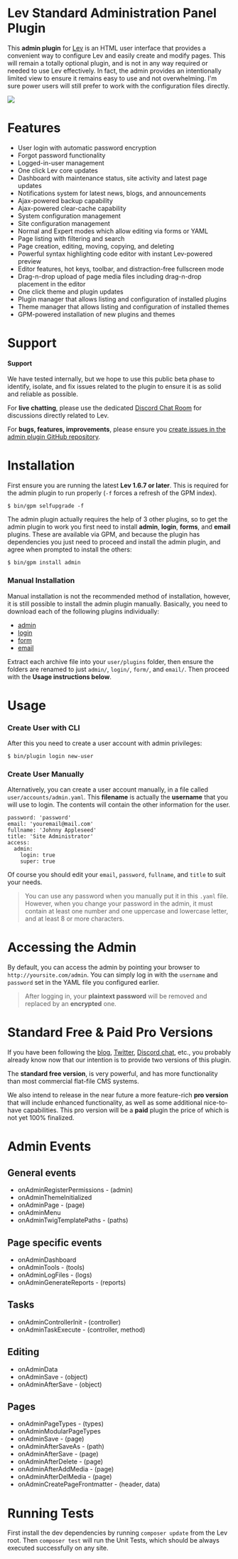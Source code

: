 # Lev Standard Administration Panel Plugin

This **admin plugin** for [Lev](https://github.com/getgrav/grav) is an HTML user interface that provides a convenient way to configure Lev and easily create and modify pages.  This will remain a totally optional plugin, and is not in any way required or needed to use Lev effectively.  In fact, the admin provides an intentionally limited view to ensure it remains easy to use and not overwhelming.  I'm sure power users will still prefer to work with the configuration files directly.

![](assets/admin-dashboard.png)

# Features

* User login with automatic password encryption
* Forgot password functionality
* Logged-in-user management
* One click Lev core updates
* Dashboard with maintenance status, site activity and latest page updates
* Notifications system for latest news, blogs, and announcements
* Ajax-powered backup capability
* Ajax-powered clear-cache capability
* System configuration management
* Site configuration management
* Normal and Expert modes which allow editing via forms or YAML
* Page listing with filtering and search
* Page creation, editing, moving, copying, and deleting
* Powerful syntax highlighting code editor with instant Lev-powered preview
* Editor features, hot keys, toolbar, and distraction-free fullscreen mode
* Drag-n-drop upload of page media files including drag-n-drop placement in the editor
* One click theme and plugin updates
* Plugin manager that allows listing and configuration of installed plugins
* Theme manager that allows listing and configuration of installed themes
* GPM-powered installation of new plugins and themes

# Support

#### Support

We have tested internally, but we hope to use this public beta phase to identify, isolate, and fix issues related to the plugin to ensure it is as solid and reliable as possible.

For **live chatting**, please use the dedicated [Discord Chat Room](https://getgrav.org/discord) for discussions directly related to Lev.

For **bugs, features, improvements**, please ensure you [create issues in the admin plugin GitHub repository](https://github.com/getgrav/grav-plugin-admin).

# Installation

First ensure you are running the latest **Lev 1.6.7 or later**.  This is required for the admin plugin to run properly (`-f` forces a refresh of the GPM index).

```
$ bin/gpm selfupgrade -f
```

The admin plugin actually requires the help of 3 other plugins, so to get the admin plugin to work you first need to install **admin**, **login**, **forms**, and **email** plugins.  These are available via GPM, and because the plugin has dependencies you just need to proceed and install the admin plugin, and agree when prompted to install the others:

```
$ bin/gpm install admin
```

### Manual Installation

Manual installation is not the recommended method of installation, however, it is still possible to install the admin plugin manually. Basically, you need to download each of the following plugins individually:

* [admin](https://github.com/getgrav/grav-plugin-admin/archive/develop.zip)
* [login](https://github.com/getgrav/grav-plugin-login/archive/develop.zip)
* [form](https://github.com/getgrav/grav-plugin-form/archive/develop.zip)
* [email](https://github.com/getgrav/grav-plugin-email/archive/develop.zip)

Extract each archive file into your `user/plugins` folder, then ensure the folders are renamed to just `admin/`, `login/`, `form/`, and `email/`.  Then proceed with the **Usage instructions below**.

# Usage

### Create User with CLI

After this you need to create a user account with admin privileges:

```
$ bin/plugin login new-user
```

### Create User Manually

Alternatively, you can create a user account manually, in a file called `user/accounts/admin.yaml`. This **filename** is actually the **username** that you will use to login. The contents will contain the other information for the user.

```
password: 'password'
email: 'youremail@mail.com'
fullname: 'Johnny Appleseed'
title: 'Site Administrator'
access:
  admin:
    login: true
    super: true
```

Of course you should edit your `email`, `password`, `fullname`, and `title` to suit your needs.

> You can use any password when you manually put it in this `.yaml` file.  However, when you change your password in the admin, it must contain at least one number and one uppercase and lowercase letter, and at least 8 or more characters.

# Accessing the Admin

By default, you can access the admin by pointing your browser to `http://yoursite.com/admin`. You can simply log in with the `username` and `password` set in the YAML file you configured earlier.

> After logging in, your **plaintext password** will be removed and replaced by an **encrypted** one.

# Standard Free & Paid Pro Versions

If you have been following the [blog](https://getgrav.org/blog), [Twitter](https://twitter.com/getgrav), [Discord chat](https://getgrav.org/discord), etc., you probably already know now that our intention is to provide two versions of this plugin.

The **standard free version**, is very powerful, and has more functionality than most commercial flat-file CMS systems.

We also intend to release in the near future a more feature-rich **pro version** that will include enhanced functionality, as well as some additional nice-to-have capabilities. This pro version will be a **paid** plugin the price of which is not yet 100% finalized.

# Admin Events

## General events

- onAdminRegisterPermissions - (admin)
- onAdminThemeInitialized
- onAdminPage - (page)
- onAdminMenu
- onAdminTwigTemplatePaths - (paths)

## Page specific events

- onAdminDashboard
- onAdminTools - (tools)
- onAdminLogFiles - (logs)
- onAdminGenerateReports - (reports)

## Tasks

- onAdminControllerInit - (controller)
- onAdminTaskExecute - (controller, method)

## Editing

- onAdminData
- onAdminSave - (object)
- onAdminAfterSave - (object)

## Pages

- onAdminPageTypes - (types)
- onAdminModularPageTypes
- onAdminSave - (page)
- onAdminAfterSaveAs - (path)
- onAdminAfterSave - (page)
- onAdminAfterDelete - (page)
- onAdminAfterAddMedia - (page)
- onAdminAfterDelMedia - (page)
- onAdminCreatePageFrontmatter - (header, data)


# Running Tests

First install the dev dependencies by running `composer update` from the Lev root.
Then `composer test` will run the Unit Tests, which should be always executed successfully on any site.
